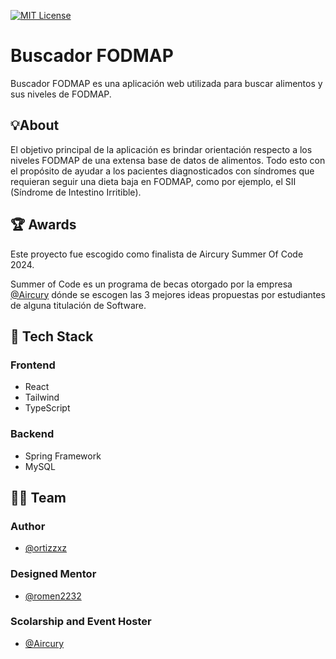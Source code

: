 
[![MIT License](https://img.shields.io/badge/License-MIT-green.svg)](https://choosealicense.com/licenses/mit/)

# Buscador FODMAP   

Buscador FODMAP es una aplicación web utilizada para buscar alimentos y sus niveles de FODMAP. 


## 💡About 

El objetivo principal de la aplicación es brindar orientación respecto a los niveles FODMAP de una extensa base de datos de alimentos. Todo esto con el propósito de ayudar a los pacientes diagnosticados con síndromes que requieran seguir una dieta baja en FODMAP, como por ejemplo, el SII (Síndrome de Intestino Irritible).

## 🏆 Awards 

Este proyecto fue escogido como finalista de Aircury Summer Of Code 2024. 

Summer of Code es un programa de becas otorgado por la empresa [@Aircury](https://github.com/aircury) dónde se escogen las 3 mejores ideas propuestas por estudiantes de alguna titulación de Software. 
## 🧰 Tech Stack
### Frontend 

- React
- Tailwind
- TypeScript

### Backend

- Spring Framework
- MySQL 
## 🧑‍💻 Team 

### Author
- [@ortizzxz](https://github.com/ortizzxz)

### Designed Mentor
- [@romen2232](https://github.com/romen2232)

### Scolarship and Event Hoster 
- [@Aircury](https://github.com/aircury)
